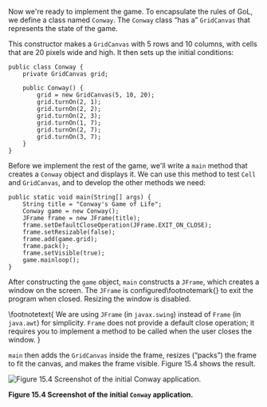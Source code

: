 Now we're ready to implement the game. To encapsulate the rules of GoL, we define a class named `Conway`. The `Conway` class “has a” `GridCanvas` that represents the state of the game.

This constructor makes a `GridCanvas` with 5 rows and 10 columns, with cells that are 20 pixels wide and high. It then sets up the initial conditions:

```code
public class Conway {
    private GridCanvas grid;

    public Conway() {
        grid = new GridCanvas(5, 10, 20);
        grid.turnOn(2, 1);
        grid.turnOn(2, 2);
        grid.turnOn(2, 3);
        grid.turnOn(1, 7);
        grid.turnOn(2, 7);
        grid.turnOn(3, 7);
    }
}
```

Before we implement the rest of the game, we'll write a `main` method that creates a `Conway` object and displays it. We can use this method to test `Cell` and `GridCanvas`, and to develop the other methods we need:

```code
public static void main(String[] args) {
    String title = "Conway's Game of Life";
    Conway game = new Conway();
    JFrame frame = new JFrame(title);
    frame.setDefaultCloseOperation(JFrame.EXIT_ON_CLOSE);
    frame.setResizable(false);
    frame.add(game.grid);
    frame.pack();
    frame.setVisible(true);
    game.mainloop();
}
```


After constructing the `game` object, `main` constructs a `JFrame`, which creates a window on the screen. The `JFrame` is configured\footnotemark{} to exit the program when closed. Resizing the window is disabled.

\footnotetext{ We are using `JFrame` (in `javax.swing`) instead of `Frame` (in `java.awt`) for simplicity. `Frame` does not provide a default close operation; it requires you to implement a method to be called when the user closes the window. }

`main` then adds the `GridCanvas` inside the frame, resizes (“packs”) the frame to fit the canvas, and makes the frame visible. Figure 15.4 shows the result.

![Figure 15.4 Screenshot of the initial `Conway` application.](figs/conway.png)

**Figure 15.4 Screenshot of the initial `Conway` application.**